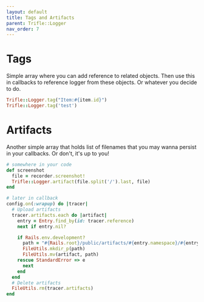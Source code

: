```yaml
---
layout: default
title: Tags and Artifacts
parent: Trifle::Logger
nav_order: 7
---
```


# Tags

Simple array where you can add reference to related objects. Then use this in callbacks to reference logger from these objects. Or whatever you decide to do.

```ruby
Trifle::Logger.tag("Item:#{item.id}")
Trifle::Logger.tag('test')
```

# Artifacts

Another simple array that holds list of filenames that you may wanna persist in your callbacks. Or don't, it's up to you!

```ruby
# somewhere in your code
def screenshot
  file = recorder.screenshot!
  Trifle::Logger.artifact(file.split('/').last, file)
end

# later in callback
config.on(:wrapup) do |tracer|
  # Upload artifacts
  tracer.artifacts.each do |artifact|
    entry = Entry.find_by(id: tracer.reference)
    next if entry.nil?

    if Rails.env.development?
      path = "#{Rails.root}/public/artifacts/#{entry.namespace}/#{entry.id}"
      FileUtils.mkdir_p(path)
      FileUtils.mv(artifact, path)
    rescue StandardError => e
      next
    end
  end
  # Delete artifacts
  FileUtils.rm(tracer.artifacts)
end
```
